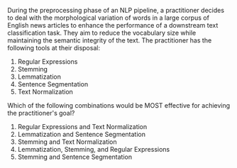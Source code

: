 During the preprocessing phase of an NLP pipeline, a practitioner decides to deal with the morphological variation of words in a large corpus of English news articles to enhance the performance of a downstream text classification task. They aim to reduce the vocabulary size while maintaining the semantic integrity of the text. The practitioner has the following tools at their disposal:
1. Regular Expressions
2. Stemming
3. Lemmatization
4. Sentence Segmentation
5. Text Normalization

Which of the following combinations would be MOST effective for achieving the practitioner's goal?

1. Regular Expressions and Text Normalization
2. Lemmatization and Sentence Segmentation
3. Stemming and Text Normalization
4. Lemmatization, Stemming, and Regular Expressions
5. Stemming and Sentence Segmentation
